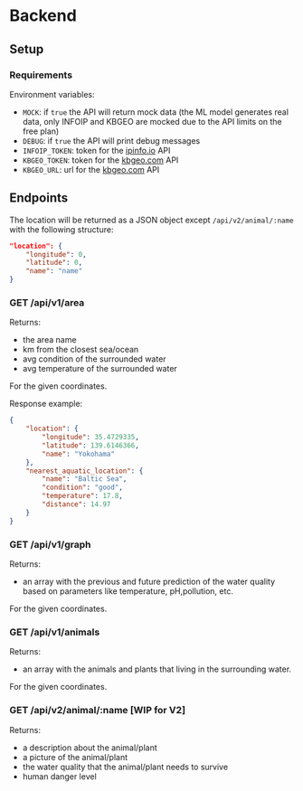 # Backend

## Setup

### Requirements

Environment variables:

- `MOCK`: if `true` the API will return mock data (the ML model generates real data, only INFOIP and KBGEO are mocked due to the API limits on the free plan)
- `DEBUG`: if `true` the API will print debug messages
- `INFOIP_TOKEN`: token for the [ipinfo.io](https://ipinfo.io/) API
- `KBGEO_TOKEN`: token for the [kbgeo.com](https://www.kbgeo.com/) API
- `KBGEO_URL`: url for the [kbgeo.com](https://www.kbgeo.com/) API

## Endpoints

The location will be returned as a JSON object except `/api/v2/animal/:name` with the following structure:

```json
"location": {
    "longitude": 0,
    "latitude": 0,
    "name": "name"
}
```

### GET /api/v1/area

Returns:
- the area name
- km from the closest sea/ocean
- avg condition of the surrounded water
- avg temperature of the surrounded water

For the given coordinates.

Response example:

```json
{
    "location": {
        "longitude": 35.4729335,
        "latitude": 139.6146366,
        "name": "Yokohama"
    },
    "nearest_aquatic_location": {
        "name": "Baltic Sea",
        "condition": "good",
        "temperature": 17.8,
        "distance": 14.97
    }
}
```

### GET /api/v1/graph

Returns:
- an array with the previous and future prediction of the water quality based on parameters like temperature, pH,pollution, etc.

For the given coordinates.

### GET /api/v1/animals

Returns:
- an array with the animals and plants that living in the surrounding water.

For the given coordinates.

### GET /api/v2/animal/:name [WIP for V2]

Returns:
- a description about the animal/plant
- a picture of the animal/plant
- the water quality that the animal/plant needs to survive
- human danger level
